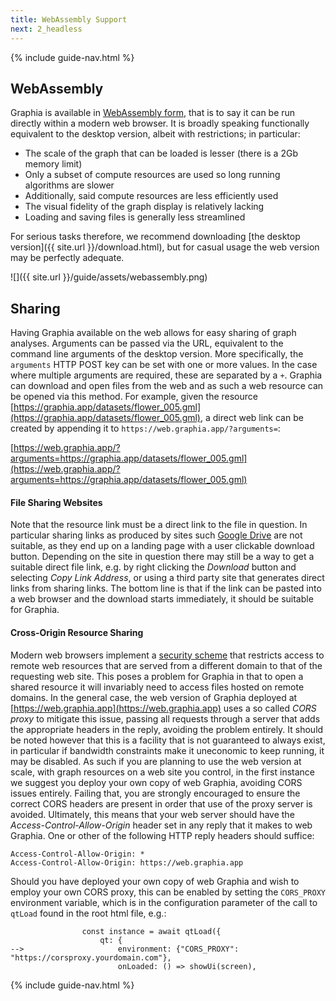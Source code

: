 ```yaml
---
title: WebAssembly Support
next: 2_headless
---
```


{% include guide-nav.html %}

## WebAssembly

Graphia is available in [WebAssembly form](https://web.graphia.app), that is to say it can be run directly within a modern web browser. It is broadly speaking functionally equivalent to the desktop version, albeit with restrictions; in particular:
- The scale of the graph that can be loaded is lesser (there is a 2Gb memory limit)
- Only a subset of compute resources are used so long running algorithms are slower
- Additionally, said compute resources are less efficiently used
- The visual fidelity of the graph display is relatively lacking
- Loading and saving files is generally less streamlined

For serious tasks therefore, we recommend downloading [the desktop version]({{ site.url }}/download.html), but for casual usage the web version may be perfectly adequate.

![]({{ site.url }}/guide/assets/webassembly.png)

## Sharing

Having Graphia available on the web allows for easy sharing of graph analyses. Arguments can be passed via the URL, equivalent to the command line arguments of the desktop version. More specifically, the `arguments` HTTP POST key can be set with one or more values. In the case where multiple arguments are required, these are separated by a `+`. Graphia can download and open files from the web and as such a web resource can be opened via this method. For example, given the resource [https://graphia.app/datasets/flower_005.gml](https://graphia.app/datasets/flower_005.gml), a direct web link can be created by appending it to `https://web.graphia.app/?arguments=`:

[https://web.graphia.app/?arguments=https://graphia.app/datasets/flower_005.gml](https://web.graphia.app/?arguments=https://graphia.app/datasets/flower_005.gml)

#### File Sharing Websites

Note that the resource link must be a direct link to the file in question. In particular sharing links as produced by sites such [Google Drive](https://drive.google.com/) are not suitable, as they end up on a landing page with a user clickable download button. Depending on the site in question there may still be a way to get a suitable direct file link, e.g. by right clicking the *Download* button and selecting *Copy Link Address*, or using a third party site that generates direct links from sharing links. The bottom line is that if the link can be pasted into a web browser and the download starts immediately, it should be suitable for Graphia.

#### Cross-Origin Resource Sharing

Modern web browsers implement a [security scheme](https://en.wikipedia.org/wiki/Cross-origin_resource_sharing) that restricts access to remote web resources that are served from a different domain to that of the requesting web site. This poses a problem for Graphia in that to open a shared resource it will invariably need to access files hosted on remote domains. In the general case, the web version of Graphia deployed at [https://web.graphia.app](https://web.graphia.app) uses a so called *CORS proxy* to mitigate this issue, passing all requests through a server that adds the appropriate headers in the reply, avoiding the problem entirely. It should be noted however that this is a facility that is not guaranteed to always exist, in particular if bandwidth constraints make it uneconomic to keep running, it may be disabled. As such if you are planning to use the web version at scale, with graph resources on a web site you control, in the first instance we suggest you deploy your own copy of web Graphia, avoiding CORS issues entirely. Failing that, you are strongly encouraged to ensure the correct CORS headers are present in order that use of the proxy server is avoided. Ultimately, this means that your web server should have the *Access-Control-Allow-Origin* header set in any reply that it makes to web Graphia. One or other of the following HTTP reply headers should suffice:

```
Access-Control-Allow-Origin: *
Access-Control-Allow-Origin: https://web.graphia.app
```

Should you have deployed your own copy of web Graphia and wish to employ your own CORS proxy, this can be enabled by setting the `CORS_PROXY` environment variable, which is in the configuration parameter of the call to `qtLoad` found in the root html file, e.g.:

```
                const instance = await qtLoad({
                    qt: {
-->                     environment: {"CORS_PROXY": "https://corsproxy.yourdomain.com"},
                        onLoaded: () => showUi(screen),
```

{% include guide-nav.html %}
